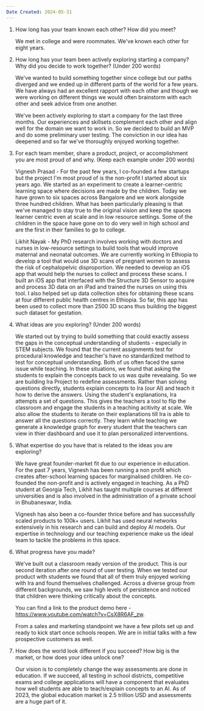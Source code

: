```yaml
---
Date Created: 2024-05-31
---
```

1. How long has your team known each other? How did you meet?

	We met in college and were roommates. We've known each other for eight years.

2. How long has your team been actively exploring starting a company? Why did you decide to work together? (Under 200 words)

	 We've wanted to build something together since college but our paths diverged and we ended up in different parts of the world for a few years. We have always had an excellent rapport with each other and though we were working on different things we would often brainstorm with each other and seek advice from one another. 

	We've been actively exploring to start a company for the last three months. Our experiences and skillsets complement each other and align well for the domain we want to work in. So we decided to build an MVP and do some preliminary user testing. The conviction in our idea has deepened and so far we've thoroughly enjoyed working together. 

3. For each team member, share a product, project, or accomplishment you are most proud of and why. (Keep each example under 200 words)

	 Vignesh Prasad - For the past few years, I co-founded a few startups but the project I'm most proud of is the non-profit I started about six years ago. We started as an experiment to create a learner-centric learning space where decisions are made by the children. Today we have grown to six spaces across Bangalore and we work alongside three hundred children. What has been particularly pleasing is that we've managed to stay true to the original vision and keep the spaces learner centric even at scale and in low resource settings. Some of the children in the space have gone on to do very well in high school and are the first in their families to go to college. 

	Likhit Nayak - My PhD research involves working with doctors and nurses in low-resource settings to build tools that would improve maternal and neonatal outcomes. We are currently working in Ethiopia to develop a tool that would use 3D scans of pregnant women to assess the risk of cephalopelvic disproportion. We needed to develop an iOS app that would help the nurses to collect and process these scans. I built an iOS app that interfaced with the Structure 3D Sensor to acquire and process 3D data on an iPad and trained the nurses on using this tool. I also helped set up data collection sites for obtaining these scans at four different public health centres in Ethiopia. So far, this app has been used to collect more than 2500 3D scans thus building the biggest such dataset for gestation.

5. What ideas are you exploring? (Under 200 words)

	 We started out by trying to build something that could exactly assess the gaps in the conceptual understanding of students - especially in STEM subjects. We found that the current assignments test for procedural knowledge and teacher's have no standardized method to test for conceptual understanding. Both of us often faced the same issue while teaching. In these situations, we found that asking the students to explain the concepts back to us was quite revealaing. So we are building Ira Project to redefine assessments. Rather than solving questions directly, students explain concepts to Ira (our AI) and teach it how to derive the answers. Using the student's explanations, Ira attempts a set of questions. This gives the teachers a tool to flip the classroom and engage the students in a teaching acitivity at scale. We also allow the students to iterate on their explanations till Ira is able to answer all the questions correctly. They learn while teaching we generate a knowledge graph for every student that the teachers can view in thier dashboard and use it to plan personalized interventions. 
	

7. What expertise do you have that is related to the ideas you are exploring?

	 We have great founder-market fit due to our experience in education. For the past 7 years, Vignesh has been running a non profit which creates after-school learning spaces for marginalised children. He co-founded the non-profit and is actively engaged in teaching. As a PhD student at Georgia Tech, Likhit has taught multiple courses at different universities and is also involved in the administration of a private school in Bhubaneswar, India. 

	Vignesh has also been a co-founder thrice before and has successfully scaled products to 100k+ users. Likhit has used neural networks extensively in his research and can build and deploy AI models. Our expertise in technology and our teaching experience make us the ideal team to tackle the problems in this space. 

8. What progress have you made?

	 We've built out a classroom ready version of the product. This is our second iteration after one round of user testing. When we tested our product with students we found that all of them truly enjoyed working with Ira and found themselves challenged. Across a diverse group from different backgrounds, we saw high levels of persistence and noticed that children were thinking critically about the concepts.
	 
	 You can find a link to the product demo here - https://www.youtube.com/watch?v=CsX8R6AF_zw.
	 
	 From a sales and marketing standpoint we have a few pilots set up and ready to kick start once schools reopen. We are in initial talks with a few prospective customers as well. 

9. How does the world look different if you succeed? How big is the market, or how does your idea unlock one?

	Our vision is to completely change the way assessments are done in education. If we succeed, all testing in school districts, competitive exams and college applications will have a component that evaluates how well students are able to teach/explain concepts to an AI. As of 2023, the global education market is 2.5 trillion USD and assessments are a huge part of it. 
